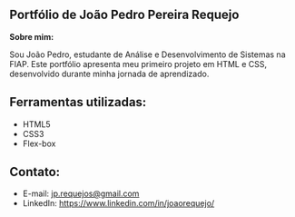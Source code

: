 ## Portfólio de João Pedro Pereira Requejo

**Sobre mim:**

Sou João Pedro, estudante de Análise e Desenvolvimento de Sistemas na FIAP. Este portfólio apresenta meu primeiro projeto em HTML e CSS, desenvolvido durante minha jornada de aprendizado. 

## Ferramentas utilizadas:
* HTML5
* CSS3
* Flex-box

## Contato:
* E-mail: jp.requejos@gmail.com
* LinkedIn: https://www.linkedin.com/in/joaorequejo/
